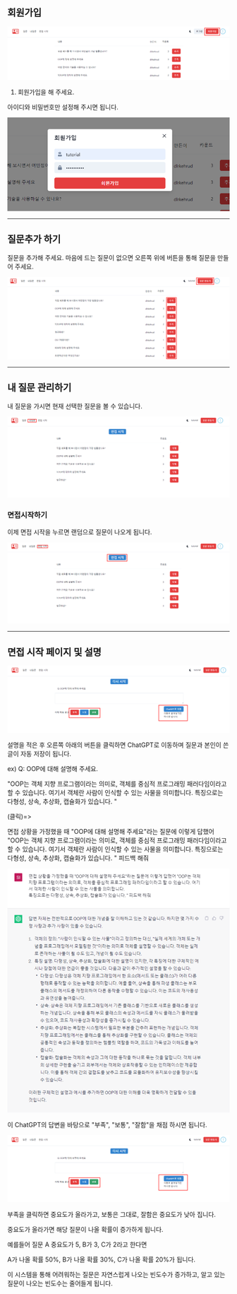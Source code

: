 ## 회원가입

![20230523_180232](사용법.assets/20230523_180232.png)

1. 회원가입을 해 주세요. 

아이디와 비밀번호만 설정해 주시면 됩니다.

![20230523_180410](사용법.assets/20230523_180410.png)

---











## 질문추가 하기 

질문을 추가해 주세요. 마음에 드는 질문이 없으면 오른쪽 위에 버튼을 통해 질문을 만들어 주세요.

![20230523_180600](사용법.assets/20230523_180600.png)



***





## 내 질문 관리하기 

내 질문을 가시면 현재 선택한 질문을 볼 수 있습니다. 

![20230523_190157](사용법.assets/20230523_190157.png)

### 면접시작하기 

이제 면접 시작을 누르면 랜덤으로 질문이 나오게 됩니다. 

![20230523_190517](사용법.assets/20230523_190517.png)



---







## 면접 시작 페이지 및 설명 

![20230523_190857](사용법.assets/20230523_190857.png)

설명을 적은 후 오른쪽 아래의 버튼을 클릭하면 ChatGPT로 이동하며 질문과 본인이 쓴 글이 자동 저장이 됩니다. 

ex) Q: OOP에 대해 설명해 주세요. 

"OOP는 객체 지향 프로그램이라는 의미로, 객체를 중심적 프로그래밍 패러다임이라고 할 수 있습니다. 여기서 객체란 사람이 인식할 수 있는 사물을 의미합니다. 
특징으로는 다형성, 상속, 추상화, 캡슐화가 있습니다. "

(클릭)=> 

면접 상황을 가정했을 때 "OOP에 대해 설명해 주세요"라는 질문에 이렇게 답했어 "OOP는 객체 지향 프로그램이라는 의미로, 객체를 중심적 프로그래밍 패러다임이라고 할 수 있습니다. 여기서 객체란 사람이 인식할 수 있는 사물을 의미합니다. 
특징으로는 다형성, 상속, 추상화, 캡슐화가 있습니다. " 피드백 해줘

![20230523_191540](사용법.assets/20230523_191540.png)

이 ChatGPT의 답변을 바탕으로 "부족", "보통", "잘함"을 채점 하시면 됩니다. 

![20230523_190857](사용법.assets/20230523_190857.png)

부족을 클릭하면 중요도가 올라가고, 보통은 그대로, 잘함은 중요도가 낮아 집니다. 

중요도가 올라가면 해당 질문이 나올 확률이 증가하게 됩니다. 

예를들어 질문 A 중요도가 5, B가 3, C가 2라고 한다면 

A가 나올 확률 50%, B가 나올 확률 30%, C가 나올 확률 20%가 됩니다. 



이 시스템을 통해 어려워하는 질문은 자연스럽게 나오는 빈도수가 증가하고, 알고 있는 질문이 나오는 빈도수는 줄어들게 됩니다. 